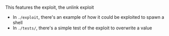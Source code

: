 This features the exploit, the unlink exploit
- In `./exploit`, there's an example of how it could be exploited to spawn a shell
- In `./tests/`, there's a simple test of the exploit to overwrite a value
